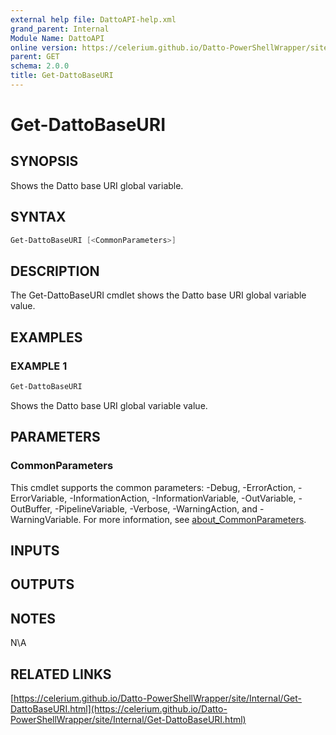 ```yaml
---
external help file: DattoAPI-help.xml
grand_parent: Internal
Module Name: DattoAPI
online version: https://celerium.github.io/Datto-PowerShellWrapper/site/Internal/Get-DattoBaseURI.html
parent: GET
schema: 2.0.0
title: Get-DattoBaseURI
---
```


# Get-DattoBaseURI

## SYNOPSIS
Shows the Datto base URI global variable.

## SYNTAX

```powershell
Get-DattoBaseURI [<CommonParameters>]
```

## DESCRIPTION
The Get-DattoBaseURI cmdlet shows the Datto base URI global variable value.

## EXAMPLES

### EXAMPLE 1
```powershell
Get-DattoBaseURI
```

Shows the Datto base URI global variable value.

## PARAMETERS

### CommonParameters
This cmdlet supports the common parameters: -Debug, -ErrorAction, -ErrorVariable, -InformationAction, -InformationVariable, -OutVariable, -OutBuffer, -PipelineVariable, -Verbose, -WarningAction, and -WarningVariable. For more information, see [about_CommonParameters](http://go.microsoft.com/fwlink/?LinkID=113216).

## INPUTS

## OUTPUTS

## NOTES
N\A

## RELATED LINKS

[https://celerium.github.io/Datto-PowerShellWrapper/site/Internal/Get-DattoBaseURI.html](https://celerium.github.io/Datto-PowerShellWrapper/site/Internal/Get-DattoBaseURI.html)

